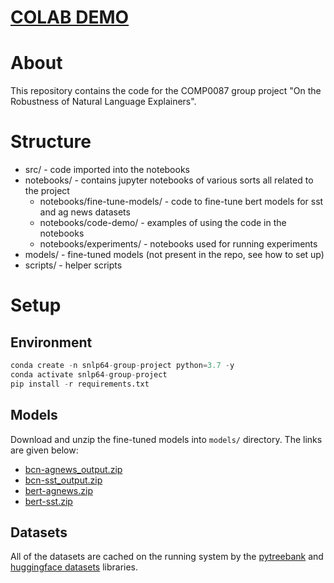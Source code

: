 # [COLAB DEMO](https://colab.research.google.com/drive/1tdj3qxcqNTxWubZ7RpjM2EiCYNIcGe-3?usp=sharing)

# About

This repository contains the code for the COMP0087 group project "On the Robustness of Natural Language Explainers".

# Structure

* src/ - code imported into the notebooks
* notebooks/ - contains jupyter notebooks of various sorts all related to the project
     * notebooks/fine-tune-models/ - code to fine-tune bert models for sst and ag news datasets
     * notebooks/code-demo/ - examples of using the code in the notebooks
     * notebooks/experiments/ - notebooks used for running experiments
* models/ - fine-tuned models (not present in the repo, see how to set up)
* scripts/ - helper scripts

# Setup

## Environment

```python
conda create -n snlp64-group-project python=3.7 -y
conda activate snlp64-group-project
pip install -r requirements.txt
```

## Models

Download and unzip the fine-tuned models into `models/` directory. The links are given below:

* [bcn-agnews_output.zip](https://liveuclac-my.sharepoint.com/:u:/g/personal/ucabkro_ucl_ac_uk/ESZ14c-PS39BuIt7YXqnrL4Br368_v8cjo6X7GMPt-9N3A?e=TYs9A1)
* [bcn-sst_output.zip](https://liveuclac-my.sharepoint.com/:u:/g/personal/ucabkro_ucl_ac_uk/EbhqABBIa5BHsLBE-LuUYzcBykHKxAwMJofFVyZiLrZoHQ?e=Vq8l4x)
* [bert-agnews.zip](https://liveuclac-my.sharepoint.com/:u:/g/personal/ucabkro_ucl_ac_uk/Ea6aDI5-1xFEje2Olvj7KmQBq6FLglaW_2Eoez7vB82_Ow?e=Myuhk0)
* [bert-sst.zip](https://liveuclac-my.sharepoint.com/:u:/g/personal/ucabkro_ucl_ac_uk/EZlG-PDyYbpEgb1Xyg_tiTUBUrIvPYrvh25mnr2R1r689g?e=b1PqPf)

## Datasets

All of the datasets are cached on the running system by the [pytreebank](https://github.com/JonathanRaiman/pytreebank) and [huggingface datasets](https://github.com/huggingface/datasets) libraries.
